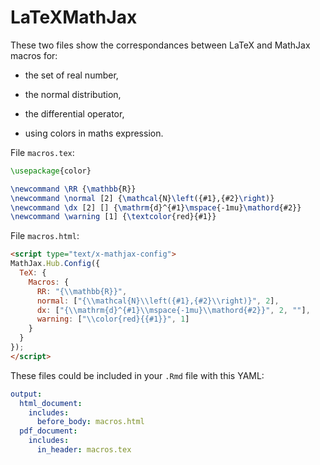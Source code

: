 
<!-- README.md is generated from README.Rmd. Please edit that file -->

# LaTeXMathJax

<!-- badges: start -->

<!-- badges: end -->

These two files show the correspondances between LaTeX and MathJax
macros for:

  - the set of real number,

  - the normal distribution,

  - the differential operator,

  - using colors in maths expression.

File `macros.tex`:

``` tex
\usepackage{color}

\newcommand \RR {\mathbb{R}}
\newcommand \normal [2] {\mathcal{N}\left({#1},{#2}\right)}
\newcommand \dx [2] [] {\mathrm{d}^{#1}\mspace{-1mu}\mathord{#2}}
\newcommand \warning [1] {\textcolor{red}{#1}}
```

File `macros.html`:

``` html
<script type="text/x-mathjax-config">
MathJax.Hub.Config({
  TeX: {
    Macros: {
      RR: "{\\mathbb{R}}",
      normal: ["{\\mathcal{N}\\left({#1},{#2}\\right)}", 2],
      dx: ["{\\mathrm{d}^{#1}\\mspace{-1mu}\\mathord{#2}}", 2, ""],
      warning: ["\\color{red}{{#1}}", 1]
    }
  }
});
</script>
```

These files could be included in your `.Rmd` file with this YAML:

``` yaml
output:
  html_document: 
    includes:
      before_body: macros.html
  pdf_document:
    includes:
      in_header: macros.tex
```
